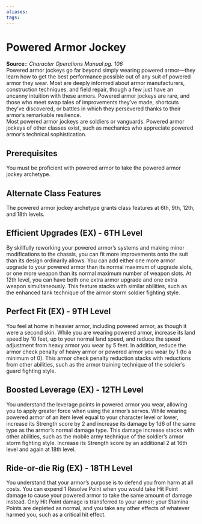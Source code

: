 ```yaml
---
aliases: 
tags: 
---
```


# Powered Armor Jockey

**Source**:: _Character Operations Manual pg. 106_  
Powered armor jockeys go far beyond simply wearing powered armor—they learn how to get the best performance possible out of any suit of powered armor they wear. Most are deeply informed about armor manufacturers, construction techniques, and field repair, though a few just have an uncanny intuition with these armors. Powered armor jockeys are rare, and those who meet swap tales of improvements they’ve made, shortcuts they’ve discovered, or battles in which they persevered thanks to their armor’s remarkable resilience.  
Most powered armor jockeys are soldiers or vanguards. Powered armor jockeys of other classes exist, such as mechanics who appreciate powered armor’s technical sophistication.  

## Prerequisites

You must be proficient with powered armor to take the powered armor jockey archetype.

## Alternate Class Features

The powered armor jockey archetype grants class features at 6th, 9th, 12th, and 18th levels.  

## Efficient Upgrades (EX) - 6TH Level

By skillfully reworking your powered armor’s systems and making minor modifications to the chassis, you can fit more improvements onto the suit than its design ordinarily allows. You can add either one more armor upgrade to your powered armor than its normal maximum of upgrade slots, or one more weapon than its normal maximum number of weapon slots. At 12th level, you can have both one extra armor upgrade and one extra weapon simultaneously. This feature stacks with similar abilities, such as the enhanced tank technique of the armor storm soldier fighting style.  

## Perfect Fit (EX) - 9TH Level

You feel at home in heavier armor, including powered armor, as though it were a second skin. While you are wearing powered armor, increase its land speed by 10 feet, up to your normal land speed, and reduce the speed adjustment from heavy armor you wear by 5 feet. In addition, reduce the armor check penalty of heavy armor or powered armor you wear by 1 (to a minimum of 0). This armor check penalty reduction stacks with reductions from other abilities, such as the armor training technique of the soldier’s guard fighting style.  

## Boosted Leverage (EX) - 12TH Level

You understand the leverage points in powered armor you wear, allowing you to apply greater force when using the armor’s servos. While wearing powered armor of an item level equal to your character level or lower, increase its Strength score by 2 and increase its damage by 1d6 of the same type as the armor’s normal damage type. This damage increase stacks with other abilities, such as the mobile army technique of the soldier’s armor storm fighting style. Increase its Strength score by an additional 2 at 16th level and again at 18th level.  

## Ride-or-die Rig (EX) - 18TH Level

You understand that your armor’s purpose is to defend you from harm at all costs. You can expend 1 Resolve Point when you would take Hit Point damage to cause your powered armor to take the same amount of damage instead. Only Hit Point damage is transferred to your armor; your Stamina Points are depleted as normal, and you take any other effects of whatever harmed you, such as a critical hit effect.

